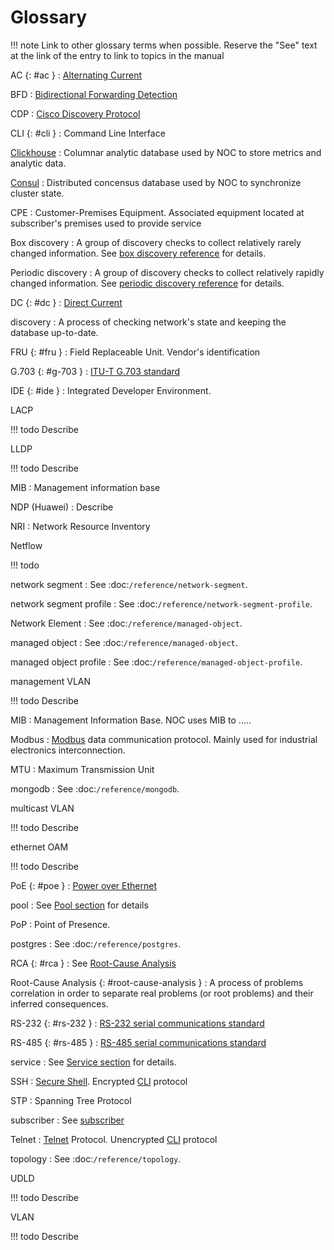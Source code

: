 # Glossary

<!-- prettier-ignore -->
!!! note
    Link to other glossary terms when possible.
    Reserve the "See" text at the link of the entry to link to topics in the manual

AC {: #ac }
: [Alternating Current](https://en.wikipedia.org/wiki/Alternating_current)

BFD
: [Bidirectional Forwarding Detection](https://en.wikipedia.org/wiki/Bidirectional_Forwarding_Detection)

CDP
: [Cisco Discovery Protocol](https://en.wikipedia.org/wiki/Cisco_Discovery_Protocol)

CLI {: #cli }
: Command Line Interface

[Clickhouse](https://clickhouse.com) 
: Columnar analytic database used by NOC to store metrics and analytic data.

[Consul](https://www.consul.io/)
: Distributed concensus database used by NOC to synchronize cluster state.

CPE
: Customer-Premises Equipment. Associated equipment located
at subscriber's premises used to provide service

Box discovery
: A group of discovery checks to collect relatively rarely changed information.
See [box discovery reference](../discovery-reference/box/index.md) for details.

Periodic discovery
: A group of discovery checks to collect relatively rapidly changed information.
See [periodic discovery reference](../discovery-reference/periodic/index.md) for details.

DC {: #dc }
: [Direct Current](https://en.wikipedia.org/wiki/Direct_current)

discovery
: A process of checking network's state and keeping the database up-to-date.

FRU {: #fru }
: Field Replaceable Unit. Vendor's identification

G.703 {: #g-703 }
: [ITU-T G.703 standard](https://en.wikipedia.org/wiki/G.703)

IDE {: #ide }
: Integrated Developer Environment.

LACP
<!-- prettier-ignore -->
!!! todo
     Describe

LLDP
<!-- prettier-ignore -->
!!! todo
     Describe

MIB
: Management information base

NDP (Huawei)
: Describe

NRI
: Network Resource Inventory

Netflow
<!-- prettier-ignore -->
!!! todo
     

network segment
: See :doc:`/reference/network-segment`.

network segment profile
: See :doc:`/reference/network-segment-profile`.

Network Element
: See :doc:`/reference/managed-object`.

managed object
: See :doc:`/reference/managed-object`.

managed object profile
: See :doc:`/reference/managed-object-profile`.

management VLAN
<!-- prettier-ignore -->
!!! todo
     Describe

MIB
: Management Information Base. NOC uses MIB to .....

Modbus
: [Modbus](https://en.wikipedia.org/wiki/Modbus) data communication protocol.
  Mainly used for industrial electronics interconnection.

MTU
: Maximum Transmission Unit

mongodb
: See :doc:`/reference/mongodb`.

multicast VLAN
<!-- prettier-ignore -->
!!! todo
     Describe

ethernet OAM
<!-- prettier-ignore -->
!!! todo
     Describe

PoE {: #poe }
: [Power over Ethernet](https://en.wikipedia.org/wiki/Power_over_Ethernet)

pool
: See [Pool section](../concepts/pool/index.md) for details

PoP
: Point of Presence.

postgres
: See :doc:`/reference/postgres`.

RCA {: #rca }
: See [Root-Cause Analysis](#root-cause-analysis)

Root-Cause Analysis {: #root-cause-analysis }
: A process of problems correlation in order to separate
real problems (or root problems) and their inferred consequences.

RS-232 {: #rs-232 }
: [RS-232 serial communications standard](https://en.wikipedia.org/wiki/RS-232)

RS-485 {: #rs-485 }
: [RS-485 serial communications standard](https://en.wikipedia.org/wiki/RS-485)

service
: See [Service section](../concepts/index.md) for details.

SSH
: [Secure Shell](https://en.wikipedia.org/wiki/SSH_(Secure_Shell)). Encrypted [CLI](#cli) protocol

STP
: Spanning Tree Protocol

subscriber
: See [subscriber](../concepts/subscriber/index.md)

Telnet
: [Telnet](https://en.wikipedia.org/wiki/Telnet) Protocol. Unencrypted [CLI](#cli) protocol

topology
: See :doc:`/reference/topology`.

UDLD
<!-- prettier-ignore -->
!!! todo
     Describe

VLAN
<!-- prettier-ignore -->
!!! todo
     Describe
